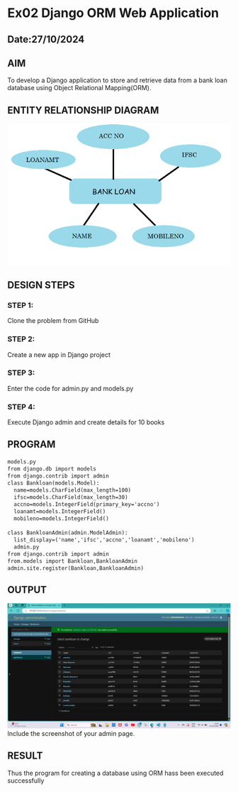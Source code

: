 # Ex02 Django ORM Web Application
## Date:27/10/2024 

## AIM
To develop a Django application to store and retrieve data from a bank loan database using Object Relational Mapping(ORM).

## ENTITY RELATIONSHIP DIAGRAM
![alt text](<FWAD flowchart.png>)


## DESIGN STEPS

### STEP 1:
Clone the problem from GitHub

### STEP 2:
Create a new app in Django project

### STEP 3:
Enter the code for admin.py and models.py

### STEP 4:
Execute Django admin and create details for 10 books

## PROGRAM
```
models.py
from django.db import models
from django.contrib import admin
class Bankloan(models.Model):
  name=models.CharField(max_length=100)
  ifsc=models.CharField(max_length=30)
  accno=models.IntegerField(primary_key='accno')
  loanamt=models.IntegerField()
  mobileno=models.IntegerField()

class BankloanAdmin(admin.ModelAdmin):
  list_display=('name','ifsc','accno','loanamt','mobileno')
  admin.py
from django.contrib import admin
from.models import Bankloan,BankloanAdmin
admin.site.register(Bankloan,BankloanAdmin) 

```
## OUTPUT
![alt text](<FWAD bankloan.png>)
Include the screenshot of your admin page.


## RESULT
Thus the program for creating a database using ORM hass been executed successfully
